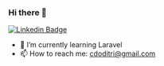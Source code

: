 ### Hi there 👋

[![Linkedin Badge](https://img.shields.io/badge/LinkedIn-0077B5?style=for-the-badge&logo=linkedin&logoColor=white)](https://www.linkedin.com/in/cyrillus-dodi-tri-yulian-4725ab211/)

- 🌱 I’m currently learning Laravel
- 📫 How to reach me: <cdoditri@gmail.com>
<!--
**cyrdodi/cyrdodi** is a ✨ _special_ ✨ repository because its `README.md` (this file) appears on your GitHub profile.

Here are some ideas to get you started:


-->

